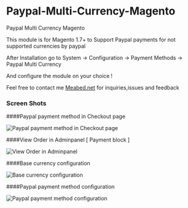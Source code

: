 Paypal-Multi-Currency-Magento
=============================

Paypal Multi Currency Magento

This module is for Magento 1.7+ to Support Paypal payments for not supported currencies by paypal

After Installation go to System -> Configuration -> Payment Methods -> Paypal Multi Currency 

And configure the module on your choice !

Feel free to contact me <a href="http://www.meabed.net">Meabed.net</a> for inquiries,issues and feedback

### Screen Shots

####Paypal payment method in Checkout page

![Paypal payment method in Checkout page](http://i.imgur.com/LMcHwJw.png)

####View Order in Adminpanel [ Payment block ]

![View Order in Adminpanel](http://i.imgur.com/O98IUHa.png)

####Base currency configuration 

![Base currency configuration](http://i.imgur.com/pCdRHWB.png)

####Paypal payment method configuration 

![Paypal payment method configuration](http://i.imgur.com/KG6QLTy.png)

